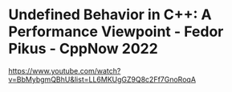 # Undefined Behavior in C++: A Performance Viewpoint - Fedor Pikus - CppNow 2022
https://www.youtube.com/watch?v=BbMybgmQBhU&list=LL6MKUgGZ9Q8c2Ff7GnoRoqA
